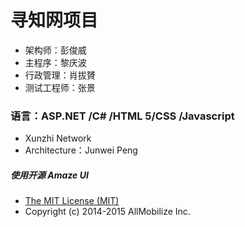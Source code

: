 # 寻知网项目

* 架构师：彭俊威
* 主程序：黎庆波
* 行政管理：肖拔贇
* 测试工程师：张景

### 语言：ASP.NET /C# /HTML 5/CSS /Javascript 

* Xunzhi Network
* Architecture：Junwei Peng

##### 使用开源 Amaze UI  
* [The MIT License (MIT)](https://github.com/allmobilize/amazeui/blob/master/LICENSE.md) 
* Copyright (c) 2014-2015 AllMobilize Inc.




